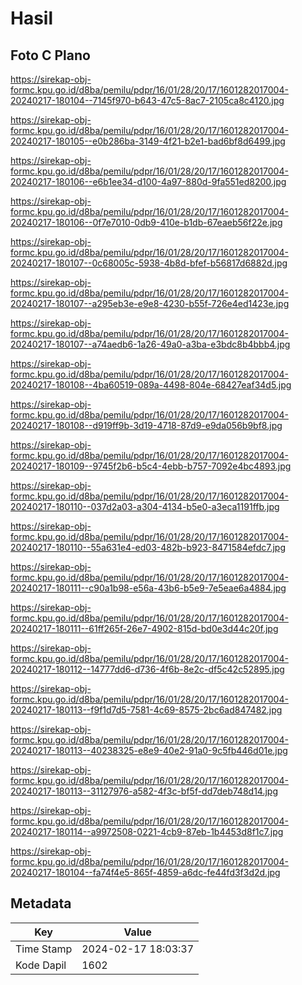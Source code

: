 # Hasil

## Foto C Plano

https://sirekap-obj-formc.kpu.go.id/d8ba/pemilu/pdpr/16/01/28/20/17/1601282017004-20240217-180104--7145f970-b643-47c5-8ac7-2105ca8c4120.jpg

https://sirekap-obj-formc.kpu.go.id/d8ba/pemilu/pdpr/16/01/28/20/17/1601282017004-20240217-180105--e0b286ba-3149-4f21-b2e1-bad6bf8d6499.jpg

https://sirekap-obj-formc.kpu.go.id/d8ba/pemilu/pdpr/16/01/28/20/17/1601282017004-20240217-180106--e6b1ee34-d100-4a97-880d-9fa551ed8200.jpg

https://sirekap-obj-formc.kpu.go.id/d8ba/pemilu/pdpr/16/01/28/20/17/1601282017004-20240217-180106--0f7e7010-0db9-410e-b1db-67eaeb56f22e.jpg

https://sirekap-obj-formc.kpu.go.id/d8ba/pemilu/pdpr/16/01/28/20/17/1601282017004-20240217-180107--0c68005c-5938-4b8d-bfef-b56817d6882d.jpg

https://sirekap-obj-formc.kpu.go.id/d8ba/pemilu/pdpr/16/01/28/20/17/1601282017004-20240217-180107--a295eb3e-e9e8-4230-b55f-726e4ed1423e.jpg

https://sirekap-obj-formc.kpu.go.id/d8ba/pemilu/pdpr/16/01/28/20/17/1601282017004-20240217-180107--a74aedb6-1a26-49a0-a3ba-e3bdc8b4bbb4.jpg

https://sirekap-obj-formc.kpu.go.id/d8ba/pemilu/pdpr/16/01/28/20/17/1601282017004-20240217-180108--4ba60519-089a-4498-804e-68427eaf34d5.jpg

https://sirekap-obj-formc.kpu.go.id/d8ba/pemilu/pdpr/16/01/28/20/17/1601282017004-20240217-180108--d919ff9b-3d19-4718-87d9-e9da056b9bf8.jpg

https://sirekap-obj-formc.kpu.go.id/d8ba/pemilu/pdpr/16/01/28/20/17/1601282017004-20240217-180109--9745f2b6-b5c4-4ebb-b757-7092e4bc4893.jpg

https://sirekap-obj-formc.kpu.go.id/d8ba/pemilu/pdpr/16/01/28/20/17/1601282017004-20240217-180110--037d2a03-a304-4134-b5e0-a3eca1191ffb.jpg

https://sirekap-obj-formc.kpu.go.id/d8ba/pemilu/pdpr/16/01/28/20/17/1601282017004-20240217-180110--55a631e4-ed03-482b-b923-8471584efdc7.jpg

https://sirekap-obj-formc.kpu.go.id/d8ba/pemilu/pdpr/16/01/28/20/17/1601282017004-20240217-180111--c90a1b98-e56a-43b6-b5e9-7e5eae6a4884.jpg

https://sirekap-obj-formc.kpu.go.id/d8ba/pemilu/pdpr/16/01/28/20/17/1601282017004-20240217-180111--61ff265f-26e7-4902-815d-bd0e3d44c20f.jpg

https://sirekap-obj-formc.kpu.go.id/d8ba/pemilu/pdpr/16/01/28/20/17/1601282017004-20240217-180112--14777dd6-d736-4f6b-8e2c-df5c42c52895.jpg

https://sirekap-obj-formc.kpu.go.id/d8ba/pemilu/pdpr/16/01/28/20/17/1601282017004-20240217-180113--f9f1d7d5-7581-4c69-8575-2bc6ad847482.jpg

https://sirekap-obj-formc.kpu.go.id/d8ba/pemilu/pdpr/16/01/28/20/17/1601282017004-20240217-180113--40238325-e8e9-40e2-91a0-9c5fb446d01e.jpg

https://sirekap-obj-formc.kpu.go.id/d8ba/pemilu/pdpr/16/01/28/20/17/1601282017004-20240217-180113--31127976-a582-4f3c-bf5f-dd7deb748d14.jpg

https://sirekap-obj-formc.kpu.go.id/d8ba/pemilu/pdpr/16/01/28/20/17/1601282017004-20240217-180114--a9972508-0221-4cb9-87eb-1b4453d8f1c7.jpg

https://sirekap-obj-formc.kpu.go.id/d8ba/pemilu/pdpr/16/01/28/20/17/1601282017004-20240217-180104--fa74f4e5-865f-4859-a6dc-fe44fd3f3d2d.jpg


## Metadata

| Key        | Value               |
| ---------- | ------------------- |
| Time Stamp | 2024-02-17 18:03:37 |
| Kode Dapil | 1602                |



